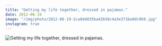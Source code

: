 ```yaml
---
title: "Getting my life together, dressed in pajamas."
date: 2012-06-19
image: "/img/photo/2012-06-19-2ca84d835ba42b58c4a3e371be0dc069.jpg"
instagram: true
---
```


![Getting my life together, dressed in pajamas.](/img/photo/2012-06-19-2ca84d835ba42b58c4a3e371be0dc069.jpg)
